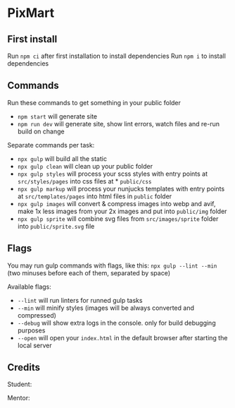 # PixMart

## First install

Run `npm ci` after first installation to install dependencies
Run `npm i` to install dependencies

## Commands

Run these commands to get something in your public folder

- `npm start` will generate site
- `npm run dev` will generate site, show lint errors, watch files and re-run build on change

Separate commands per task:

- `npx gulp` will build all the static
- `npx gulp clean` will clean up your public folder
- `npx gulp styles` will process your scss styles with entry points at `src/styles/pages` into css files at \* `public/css`
- `npx gulp markup` will process your nunjucks templates with entry points at `src/templates/pages` into html files in `public` folder
- `npx gulp images` will convert & compress images into webp and avif, make 1x less images from your 2x images and put into `public/img` folder
- `npx gulp sprite` will combine svg files from `src/images/sprite` folder into `public/sprite.svg` file

## Flags

You may run gulp commands with flags, like this: `npx gulp --lint --min` (two minuses before each of them, separated by space)

Available flags:

- `--lint` will run linters for runned gulp tasks
- `--min` will minify styles (images will be always converted and compressed)
- `--debug` will show extra logs in the console. only for build debugging purposes
- `--open` will open your `index.html` in the default browser after starting the local server

## Credits

Student:

Mentor:
